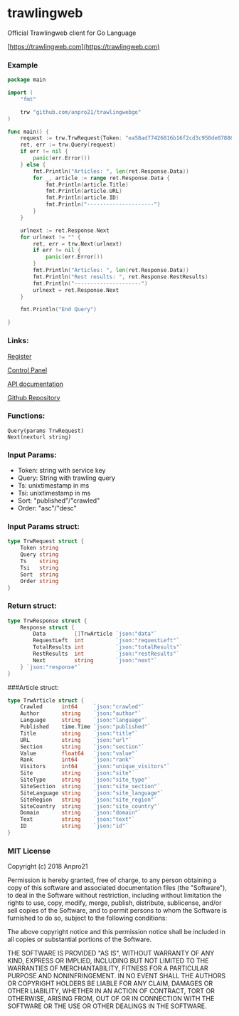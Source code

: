 # trawlingweb
Official Trawlingweb client for Go Language

[https://trawlingweb.com](https://trawlingweb.com)


### Example
```go
package main

import (
	"fmt"

	trw "github.com/anpro21/trawlingwebgo"
)

func main() {
	request := trw.TrwRequest{Token: "ea58ad77426816b16f2cd3c950de07886bc64472", Query: "debian AND redhat", Ts: "1533459254944"}
	ret, err := trw.Query(request)
	if err != nil {
		panic(err.Error())
	} else {
		fmt.Println("Articles: ", len(ret.Response.Data))
		for _, article := range ret.Response.Data {
			fmt.Println(article.Title)
			fmt.Println(article.URL)
			fmt.Println(article.ID)
			fmt.Println("---------------------")
		}
	}

	urlnext := ret.Response.Next
	for urlnext != "" {
		ret, err = trw.Next(urlnext)
		if err != nil {
			panic(err.Error())
		}
		fmt.Println("Articles: ", len(ret.Response.Data))
		fmt.Println("Rest results: ", ret.Response.RestResults)
		fmt.Println("---------------------")
		urlnext = ret.Response.Next
	}

	fmt.Println("End Query")

}
```

### Links:
[Register](https://trawlingweb.com/dashboard/register)

[Control Panel](https://trawlingweb.com/dashboard)

[API documentation](https://trawlingweb.com/dashboard/documentation)

[Github Repository](https://github.com/anpro21)

### Functions:
```
Query(params TrwRequest)
Next(nexturl string)
```

### Input Params:
* Token: string with service key
* Query: String with trawling query
* Ts: unixtimestamp in ms
* Tsi: unixtimestamp in ms
* Sort: "published"/"crawled"
* Order: "asc"/"desc"

### Input Params struct:

```go
type TrwRequest struct {
	Token string
	Query string
	Ts    string
	Tsi   string
	Sort  string
	Order string
}
```

### Return struct:
```go
type TrwResponse struct {
	Response struct {
		Data         []TrwArticle `json:"data"`
		RequestLeft  int          `json:"requestLeft"`
		TotalResults int          `json:"totalResults"`
		RestResults  int          `json:"restResults"`
		Next         string       `json:"next"`
	} `json:"response"`
}
```

###Article struct:
```go
type TrwArticle struct {
	Crawled      int64     `json:"crawled"`
	Author       string    `json:"author"`
	Language     string    `json:"language"`
	Published    time.Time `json:"published"`
	Title        string    `json:"title"`
	URL          string    `json:"url"`
	Section      string    `json:"section"`
	Value        float64   `json:"value"`
	Rank         int64     `json:"rank"`
	Visitors     int64     `json:"unique_visitors"`
	Site         string    `json:"site"`
	SiteType     string    `json:"site_type"`
	SiteSection  string    `json:"site_section"`
	SiteLanguage string    `json:"site_language"`
	SiteRegion   string    `json:"site_region"`
	SiteCountry  string    `json:"site_country"`
	Domain       string    `json:"domain"`
	Text         string    `json:"text"`
	ID           string    `json:"id"`
}
```


### MIT License

Copyright (c) 2018 Anpro21

Permission is hereby granted, free of charge, to any person obtaining a copy
of this software and associated documentation files (the "Software"), to deal
in the Software without restriction, including without limitation the rights
to use, copy, modify, merge, publish, distribute, sublicense, and/or sell
copies of the Software, and to permit persons to whom the Software is
furnished to do so, subject to the following conditions:

The above copyright notice and this permission notice shall be included in all
copies or substantial portions of the Software.

THE SOFTWARE IS PROVIDED "AS IS", WITHOUT WARRANTY OF ANY KIND, EXPRESS OR
IMPLIED, INCLUDING BUT NOT LIMITED TO THE WARRANTIES OF MERCHANTABILITY,
FITNESS FOR A PARTICULAR PURPOSE AND NONINFRINGEMENT. IN NO EVENT SHALL THE
AUTHORS OR COPYRIGHT HOLDERS BE LIABLE FOR ANY CLAIM, DAMAGES OR OTHER
LIABILITY, WHETHER IN AN ACTION OF CONTRACT, TORT OR OTHERWISE, ARISING FROM,
OUT OF OR IN CONNECTION WITH THE SOFTWARE OR THE USE OR OTHER DEALINGS IN THE
SOFTWARE.

